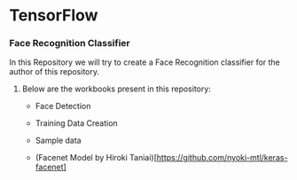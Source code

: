 # TensorFlow

### Face Recognition Classifier

In this Repository we will try to create a Face Recognition classifier for the author of this repository.

1. Below are the workbooks present in this repository:

    - Face Detection
    
    - Training Data Creation

    - Sample data
    
    - (Facenet Model by Hiroki Taniai)[https://github.com/nyoki-mtl/keras-facenet]
